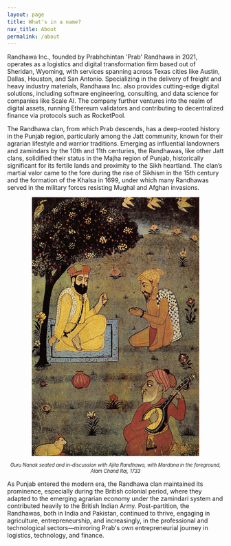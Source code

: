 ```yaml
---
layout: page
title: What's in a name?
nav_title: About
permalink: /about
---
```


Randhawa Inc., founded by Prabhchintan 'Prab' Randhawa in 2021, operates as a logistics and digital transformation firm based out of Sheridan, Wyoming, with services spanning across Texas cities like Austin, Dallas, Houston, and San Antonio. Specializing in the delivery of freight and heavy industry materials, Randhawa Inc. also provides cutting-edge digital solutions, including software engineering, consulting, and data science for companies like Scale AI. The company further ventures into the realm of digital assets, running Ethereum validators and contributing to decentralized finance via protocols such as RocketPool.

The Randhawa clan, from which Prab descends, has a deep-rooted history in the Punjab region, particularly among the Jatt community, known for their agrarian lifestyle and warrior traditions. Emerging as influential landowners and zamindars by the 10th and 11th centuries, the Randhawas, like other Jatt clans, solidified their status in the Majha region of Punjab, historically significant for its fertile lands and proximity to the Sikh heartland. The clan’s martial valor came to the fore during the rise of Sikhism in the 15th century and the formation of the Khalsa in 1699, under which many Randhawas served in the military forces resisting Mughal and Afghan invasions.

<div style="text-align: center;">
    <img src="/assets/images/2023-04-12-ajita-randhawa.jpg" alt="Ajita Randhawa" style="max-width: 100%; width: auto; height: auto; max-height: 600px;">
    <p style="font-size: 0.8em; font-style: italic;">Guru Nanak seated and in-discussion with Ajita Randhawa, with Mardana in the foreground, Alam Chand Raj, 1733</p>
</div>

As Punjab entered the modern era, the Randhawa clan maintained its prominence, especially during the British colonial period, where they adapted to the emerging agrarian economy under the zamindari system and contributed heavily to the British Indian Army. Post-partition, the Randhawas, both in India and Pakistan, continued to thrive, engaging in agriculture, entrepreneurship, and increasingly, in the professional and technological sectors—mirroring Prab's own entrepreneurial journey in logistics, technology, and finance.